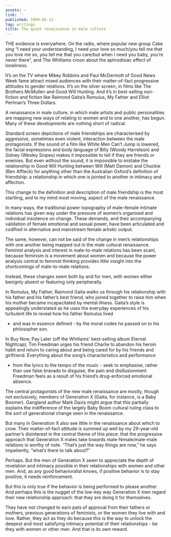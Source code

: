 ```yaml
---
assets: ~
link: ''
published: 1999-02-12
tag: writings
title: The quiet renaissance in male culture
---
```

THE evidence is everywhere. On the radio, where popular new group Cake
sing “I need your understanding, I need your love so much/you tell me
that you love me so, you tell me that you care/but when I need you baby,
you’re never there”, and The Whitlams croon about the aphrodisiac effect
of loneliness.

It’s on the TV where Mikey Robbins and Paul McDermott of Good News Week
fame attract mixed audiences with their matter-of-fact progressive
attitudes to gender relations. It’s on the silver screen, in films like
The Brothers McMullen and Good Will Hunting. And it’s in best-selling
non-fiction and fiction like Raimond Gaita’s Romulus, My Father and
Elliot Perlman’s Three Dollars.

A renaissance in male culture, in which male artists and public
personalities are mapping new ways of relating to women and to one
another, has begun. Many of these developments are nothing short of
radical.

Standard screen depictions of male friendships are characterised by
aggressive, sometimes even violent, interaction between the male
protagonists. If the sound of a film like White Men Can’t Jump is
lowered, the facial expressions and body language of Billy (Woody
Harrelson) and Sidney (Wesley Snipes) makes it impossible to tell if
they are friends or enemies. But even without the sound, it is
impossible to mistake the relationship in Good Will Hunting between Will
(Matt Damon) and Chuckie (Ben Affleck) for anything other than the
Australian Oxford’s definition of friendship: a relationship in which
one is jointed to another in intimacy and affection.

This change to the definition and description of male friendship is the
most startling, and to my mind most moving, aspect of the male
renaissance.

In many ways, the traditional power topography of male-female intimate
relations has given way under the pressure of women’s organised and
individual insistence on change. These demands, and their accompanying
validation of female emotional and sexual power, have been articulated
and codified in alternative and mainstream female artistic output.

The same, however, can not be said of the change in men’s relationships
with one another being mapped out in the male cultural renaissance.
Feminist analysis and interest in male-to-male relations has been scant,
because feminism is a movement about women and because the power
analysis central to feminist thinking provides little insight into the
shortcomings of male-to-male relations.

Instead, these changes seem both by and for men, with women either
benignly absent or featuring only peripherally.

In Romulus, My Father, Raimond Gaita walks us through his relationship
with his father and his father’s best friend, who joined together to
raise him when his mother became incapacitated by mental illness.
Gaita’s style is appealingly understated as he uses the everyday
experiences of his turbulent life to reveal how his father Romulus lived
- and was in essence defined - by the moral codes he passed on to his
philosopher son.

In Buy Now, Pay Later (off the Whitlams’ best-selling album Eternal
Nightcap), Tim Freedman urges his friend Charlie to abandon his heroin
habit and return to caring about and being cared for by his friends and
girlfriend. Everything about the song’s characteristics and performance
- from the lyrics to the tempo of the music - seek to emphasise, rather
than use false bravado to disguise, the pain and disillusionment
Freedman feels as a result of his friend’s drug-enforced emotional
absence.

The central protagonists of the new male renaissance are mostly, though
not exclusively, members of Generation X (Gaita, for instance, is a Baby
Boomer). Gangland author Mark Davis might argue that this partially
explains the indifference of the largely Baby Boom cultural ruling class
to the sort of generational change seen in the renaissance.

But many in Generation X also see little in the renaissance about which
to crow. Their matter-of-fact attitude is summed up well by my
29-year-old partner’s disinterest in the central theme of this piece:
that the progressive approach that Generation X males take towards
male-female/male-male relations is worthy of note. “That’s just the way
things are now,” he says impatiently, “what’s there to talk about?”

Perhaps. But the men of Generation X seem to appreciate the depth of
revelation and intimacy possible in their relationships with women and
other men. And, as any good behavioralist knows, if positive behavior is
to stay positive, it needs reinforcement.

But this is only true if the behavior is being performed to please
another. And perhaps this is the nugget of the low-key way Generation X
men regard their new relationship approach: that they are doing it for
themselves.

They have not changed to earn pats of approval from their fathers or
mothers, previous generations of feminists, or the women they live with
and love. Rather, they act as they do because this is the way to unlock
the deepest and most satisfying intimacy potential of their
relationships - be they with women or other men. And that is its own
reward.